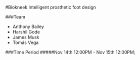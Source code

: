 #Biokneek
  Intelligent prosthetic foot design

###Team
- Anthony Bailey
- Harshil Gode
- James Musk
- Tomás Vega

###Time Period
#####Nov 14th 12:00PM - Nov 15th 12:00PM;
